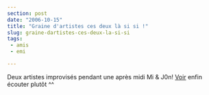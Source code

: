 ```yaml
---
section: post
date: "2006-10-15"
title: "Graine d'artistes ces deux là si si !"
slug: graine-dartistes-ces-deux-la-si-si
tags:
 - amis
 - emi

---
```


Deux artistes improvisés pendant une après midi Mi & J0n! [Voir](http://toadette.free.fr/tb.php?id=13) enfin écouter plutôt ^^
